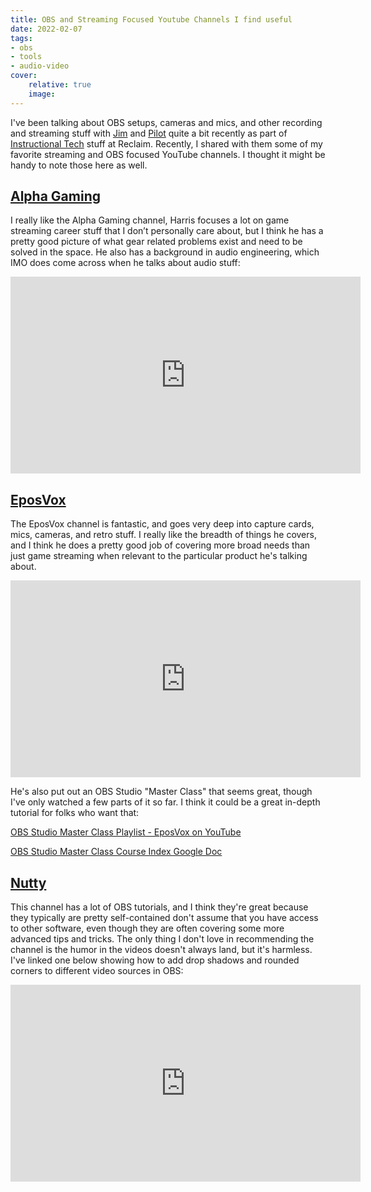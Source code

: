 ```yaml
---
title: OBS and Streaming Focused Youtube Channels I find useful
date: 2022-02-07
tags: 
- obs
- tools
- audio-video
cover:
    relative: true
    image: 
---
```


I've been talking about OBS setups, cameras and mics, and other recording and streaming stuff with [Jim](https://bavatuesdays.com) and [Pilot](https://pilotirwin.com/) quite a bit recently as part of [Instructional Tech](https://bavatuesdays.com/reclaim-edtech/) stuff at Reclaim. Recently, I shared with them some of my favorite streaming and OBS focused YouTube channels. I thought it might be handy to note those here as well.

## [Alpha Gaming](https://www.youtube.com/channel/UCATWC1JSlhzmYeDbjnS8WwA)

I really like the Alpha Gaming channel, Harris focuses a lot on game streaming career stuff that I don’t personally care about, but I think he has a pretty good picture of what gear related problems exist and need to be solved in the space. He also has a background in audio engineering, which IMO does come across when he talks about audio stuff:

<iframe width="560" height="315" src="https://www.youtube.com/embed/rzgu5_a_pxc" title="YouTube video player" frameborder="0" allow="accelerometer; autoplay; clipboard-write; encrypted-media; gyroscope; picture-in-picture" allowfullscreen></iframe>

## [EposVox](https://www.youtube.com/channel/UCRBHiacaQb5S70pljtJYB2g)

The EposVox channel is fantastic, and goes very deep into capture cards, mics, cameras, and retro stuff. I really like the breadth of things he covers, and I think he does a pretty good job of covering more broad needs than just game streaming when relevant to the particular product he's talking about.

<iframe width="560" height="315" src="https://www.youtube.com/embed/4z00jbded0o" title="YouTube video player" frameborder="0" allow="accelerometer; autoplay; clipboard-write; encrypted-media; gyroscope; picture-in-picture" allowfullscreen></iframe>

He's also put out an OBS Studio "Master Class" that seems great, though I've only watched a few parts of it so far. I think it could be a great in-depth tutorial for folks who want that:

[OBS Studio Master Class Playlist - EposVox on YouTube](https://www.youtube.com/playlist?list=PLzo7l8HTJNK-IKzM_zDicTd2u20Ab2pAl)

[OBS Studio Master Class Course Index Google Doc](https://docs.google.com/document/d/1ad6pq9T9LBpiRpMZ-gfEBYvY8awL-h8XZZyXJr7xcJ8/edit)

## [Nutty](https://www.youtube.com/channel/UCI5t_ve3cr5a1_3rrmbp6jQ)

This channel has a lot of OBS tutorials, and I think they're great because they typically are pretty self-contained don't assume that you have access to other software, even though they are often covering some more advanced tips and tricks. The only thing I don't love in recommending the channel is the humor in the videos doesn't always land, but it's harmless. I've linked one below showing how to add drop shadows and rounded corners to different video sources in OBS:

<iframe width="560" height="315" src="https://www.youtube.com/embed/zPGtYT3HVkk" title="YouTube video player" frameborder="0" allow="accelerometer; autoplay; clipboard-write; encrypted-media; gyroscope; picture-in-picture" allowfullscreen></iframe>